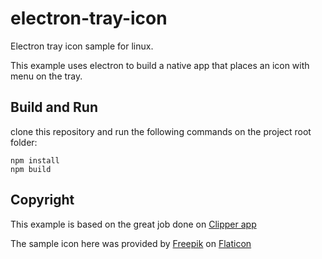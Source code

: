 # electron-tray-icon
Electron tray icon sample for linux.

This example uses electron to build a native app that places an icon with menu on the tray.

## Build and Run
clone this repository and run the following commands on the project root folder:
```
npm install
npm build
```
## Copyright
This example is based on the great job done on [Clipper app](https://github.com/AkashRajpurohit/clipper)

The sample icon here was provided by [Freepik](https://www.flaticon.com/authors/freepik) on [Flaticon](https://www.flaticon.com/)
